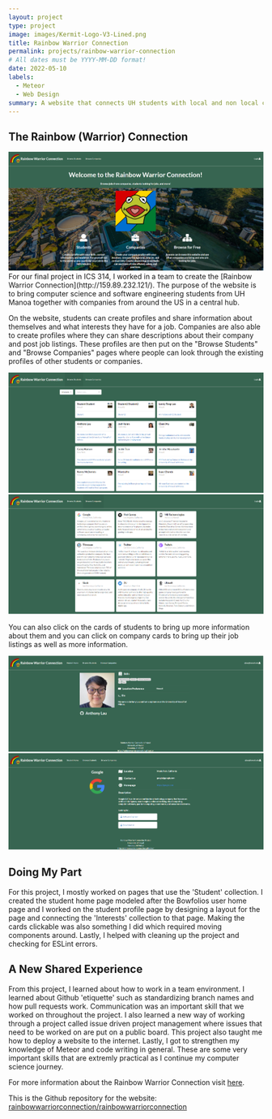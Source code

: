 ```yaml
---
layout: project
type: project
image: images/Kermit-Logo-V3-Lined.png
title: Rainbow Warrior Connection
permalink: projects/rainbow-warrior-connection
# All dates must be YYYY-MM-DD format!
date: 2022-05-10
labels:
  - Meteor
  - Web Design
summary: A website that connects UH students with local and non local companies.
---
```


## The Rainbow (Warrior) Connection
<img class="ui image" src="../images/rwclanding.png">
For our final project in ICS 314, I worked in a team to create the [Rainbow Warrior Connection](http://159.89.232.121/). The purpose of the website is to bring computer science and software engineering students from UH Manoa together with companies from around the US in a central hub.

On the website, students can create profiles and share information about themselves and what interests they have for a job. Companies are also able to create profiles where they can share descriptions about their company and post job listings. These profiles are then put on the "Browse Students" and "Browse Companies" pages where people can look through the existing profiles of other students or companies.

<img class="ui image" src="../images/rwcstudents.png">
<img class="ui image" src="../images/rwccompanies.png">

You can also click on the cards of students to bring up more information about them and you can click on company cards to bring up their job listings as well as more information.

<img class="ui image" src="../images/rwcstudentprofile.png">
<img class="ui image" src="../images/rwcompanyprofile.png">

## Doing My Part
For this project, I mostly worked on pages that use the 'Student' collection. I created the student home page modeled after the Bowfolios user home page and I worked on the student profile page by designing a layout for the page and connecting the 'Interests' collection to that page. Making the cards clickable was also something I did which required moving components around. Lastly, I helped with cleaning up the project and checking for ESLint errors.


## A New Shared Experience
From this project, I learned about how to work in a team environment. I learned about Github 'etiquette' such as standardizing branch names and how pull requests work. Communication was an important skill that we worked on throughout the project. I also learned a new way of working through a project called issue driven project management where issues that need to be worked on are put on a public board. This project also taught me how to deploy a website to the internet. Lastly, I got to strengthen my knowledge of Meteor and code writing in general. These are some very important skills that are extremly practical as I continue my computer science journey.

For more information about the Rainbow Warrior Connection visit [here](https://rainbowwarriorconnection.github.io/).

This is the Github repository for the website: <a href="https://github.com/rainbowwarriorconnection/rainbowwarriorconnection"><i class="github icon"></i></i>rainbowwarriorconnection/rainbowwarriorconnection</a>
